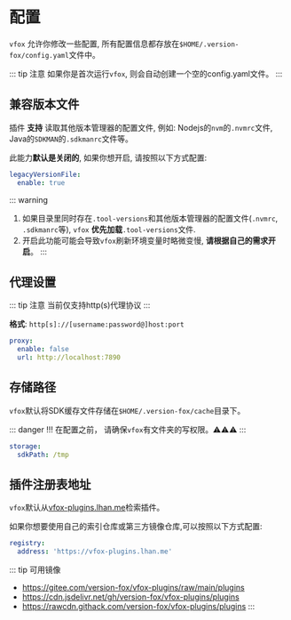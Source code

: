 # 配置

`vfox` 允许你修改一些配置, 所有配置信息都存放在`$HOME/.version-fox/config.yaml`文件中。

::: tip 注意
如果你是首次运行`vfox`, 则会自动创建一个空的config.yaml文件。
:::

## 兼容版本文件 <Badge type="tip" text=">= 0.4.0" vertical="middle" />


插件 **支持** 读取其他版本管理器的配置文件, 例如: Nodejs的`nvm`的`.nvmrc`文件, Java的`SDKMAN`的`.sdkmanrc`文件等。

此能力**默认是关闭的**, 如果你想开启, 请按照以下方式配置:

```yaml
legacyVersionFile:
  enable: true
```

::: warning
1. 如果目录里同时存在`.tool-versions`和其他版本管理器的配置文件(`.nvmrc`, `.sdkmanrc`等),
`vfox` **优先加载**`.tool-versions`文件.
2. 开启此功能可能会导致`vfox`刷新环境变量时略微变慢, **请根据自己的需求开启**。
:::

## 代理设置

::: tip 注意
当前仅支持http(s)代理协议
:::

**格式**: `http[s]://[username:password@]host:port`

```yaml
proxy:
  enable: false
  url: http://localhost:7890
```

## 存储路径

`vfox`默认将SDK缓存文件存储在`$HOME/.version-fox/cache`目录下。

::: danger !!!
在配置之前， 请确保`vfox`有文件夹的写权限。⚠⚠⚠
:::

```yaml
storage:
  sdkPath: /tmp
```

## 插件注册表地址

`vfox`默认从[vfox-plugins.lhan.me](https://vfox-plugins.lhan.me)检索插件。

如果你想要使用自己的索引仓库或第三方镜像仓库,可以按照以下方式配置:

```yaml
registry:
  address: 'https://vfox-plugins.lhan.me'
```

::: tip 可用镜像

- https://gitee.com/version-fox/vfox-plugins/raw/main/plugins
- https://cdn.jsdelivr.net/gh/version-fox/vfox-plugins/plugins
- https://rawcdn.githack.com/version-fox/vfox-plugins/plugins
  :::
